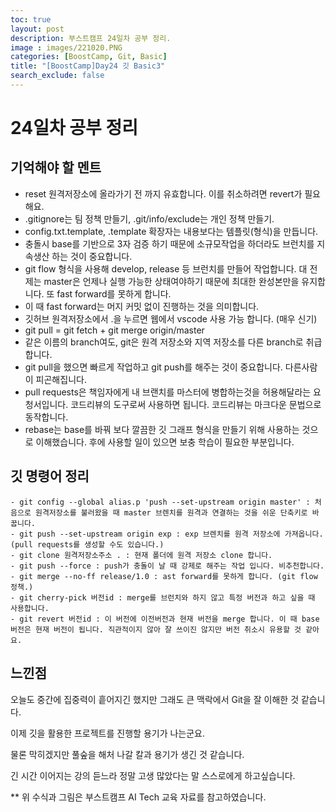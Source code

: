 ```yaml
---
toc: true
layout: post
description: 부스트캠프 24일차 공부 정리.
image : images/221020.PNG
categories: [BoostCamp, Git, Basic]
title: "[BoostCamp]Day24 깃 Basic3"
search_exclude: false
---
```

# 24일차 공부 정리

## 기억해야 할 멘트

- reset 원격저장소에 올라가기 전 까지 유효합니다. 이를 취소하려면 revert가 필요해요.
- .gitignore는 팀 정책 만들기, .git/info/exclude는 개인 정책 만들기.
- config.txt.template, .template 확장자는 내용보다는 템플릿(형식)을 만듭니다.
- 충돌시 base를 기반으로 3자 검증 하기 때문에 소규모작업을 하더라도 브런치를 지속생산 하는 것이 중요합니다.
- git flow 형식을 사용해 develop, release 등 브런치를 만들어 작업합니다. 대 전제는 master은 언제나 실행 가능한 상태여야하기 때문에 최대한 완성본만을 유지합니다. 또 fast forward를 못하게 합니다.
- 이 때 fast forward는 머지 커밋 없이 진행하는 것을 의미합니다.
- 깃허브 원격저장소에서 .을 누르면 웹에서 vscode 사용 가능 합니다. (매우 신기)
- git pull = git fetch + git merge origin/master
- 같은 이름의 branch여도, git은 원격 저장소와 지역 저장소를 다른 branch로 취급합니다.
- git pull을 했으면 빠르게 작업하고 git push를 해주는 것이 중요합니다. 다른사람이 피곤해집니다.
- pull requests은 책임자에게 내 브랜치를 마스터에 병합하는것을 허용해달라는 요청서입니다. 코드리뷰의 도구로써 사용하면 됩니다. 코드리뷰는 마크다운 문법으로 동작합니다.
- rebase는 base를 바꿔 보다 깔끔한 깃 그래프 형식을 만들기 위해 사용하는 것으로 이해했습니다. 후에 사용할 일이 있으면 보충 학습이 필요한 부분입니다.

## 깃 명령어 정리
~~~
- git config --global alias.p 'push --set-upstream origin master' : 처음으로 원격저장소를 불러왔을 때 master 브렌치를 원격과 연결하는 것을 쉬운 단축키로 바꿉니다.
- git push --set-upstream origin exp : exp 브렌치를 원격 저장소에 가져옵니다. (pull requests를 생성할 수도 있습니다.)
- git clone 원격저장소주소 . : 현재 폴더에 원격 저장소 clone 합니다.
- git push --force : push가 충돌이 날 때 강제로 해주는 작업 입니다. 비추천합니다.
- git merge --no-ff release/1.0 : ast forward를 못하게 합니다. (git flow 정책.)
- git cherry-pick 버전id : merge를 브런치와 하지 않고 특정 버전과 하고 싶을 때 사용합니다.
- git revert 버전id : 이 버전에 이전버전과 현재 버전을 merge 합니다. 이 때 base버전은 현재 버전이 됩니다. 직관적이지 않아 잘 쓰이진 않지만 버전 취소시 유용할 것 같아요.
~~~

## 느낀점

오늘도 중간에 집중력이 흩어지긴 했지만 그래도 큰 맥락에서 Git을 잘 이해한 것 같습니다.

이제 깃을 활용한 프로젝트를 진행할 용기가 나는군요. 

물론 막히겠지만 풀숲을 해처 나갈 칼과 용기가 생긴 것 같습니다.

긴 시간 이어지는 강의 듣느라 정말 고생 많았다는 말 스스로에게 하고싶습니다.

** 위 수식과 그림은 부스트캠프 AI Tech 교육 자료를 참고하였습니다.